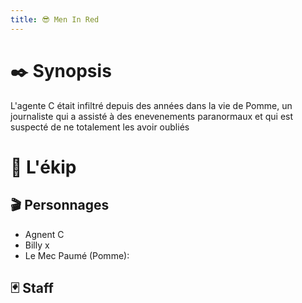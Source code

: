 ```yaml
---
title: 😎 Men In Red
---
```

# ✒️ Synopsis
L'agente C était infiltré depuis des années dans la vie de Pomme, un journaliste qui a assisté à des enevenements paranormaux et qui est suspecté de ne totalement les avoir oubliés 
# 👥️️ L'ékip
## 🎬 Personnages
- Agnent C
- Billy x 
- Le Mec Paumé (Pomme):
## 🃏 Staff

